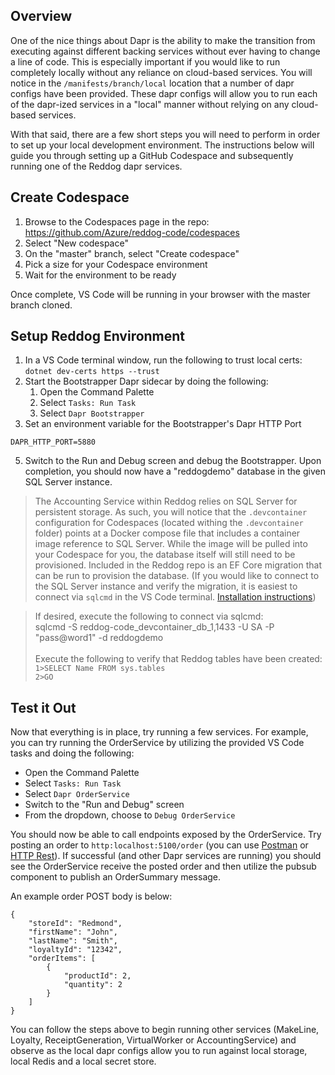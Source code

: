## Overview

One of the nice things about Dapr is the ability to make the transition from executing against different backing services without ever having to change a line of code.  This is especially important if you would like to run completely locally without any reliance on cloud-based services.  You will notice in the `/manifests/branch/local` location that a number of dapr configs have been provided.  These dapr configs will allow you to run each of the dapr-ized services in a "local" manner without relying on any cloud-based services.

With that said, there are a few short steps you will need to perform in order to set up your local development environment.  The instructions below will guide you through setting up a GitHub Codespace and subsequently running one of the Reddog dapr services.


## Create Codespace

1. Browse to the Codespaces page in the repo: https://github.com/Azure/reddog-code/codespaces
2. Select "New codespace"
3. On the "master" branch, select "Create codespace"
4. Pick a size for your Codespace environment
5. Wait for the environment to be ready

Once complete, VS Code will be running in your browser with the master branch cloned.


## Setup Reddog Environment

1. In a VS Code terminal window, run the following to trust local certs:
`dotnet dev-certs https --trust`
2. Start the Bootstrapper Dapr sidecar by doing the following:
    1. Open the Command Palette
    2. Select `Tasks: Run Task`
    3. Select `Dapr Bootstrapper`
3. Set an environment variable for the Bootstrapper's Dapr HTTP Port
```
DAPR_HTTP_PORT=5880
```
5. Switch to the Run and Debug screen and debug the Bootstrapper.  Upon completion, you should now have a "reddogdemo" database in the given SQL Server instance.

>The Accounting Service within Reddog relies on SQL Server for persistent storage.  As such, you will notice that the `.devcontainer` configuration for Codespaces (located withing the `.devcontainer` folder) points at a Docker compose file that includes a container image reference to SQL Server.  While the image will be pulled into your Codespace for you, the database itself will still need to be provisioned.  Included in the Reddog repo is an EF Core migration that can be run to provision the database.    (If you would like to connect to the SQL Server instance and verify the migration, it is easiest to connect via `sqlcmd` in the VS Code terminal.  [Installation instructions](https://docs.microsoft.com/en-us/sql/tools/sqlcmd-utility?view=sql-server-ver15))

>If desired, execute the following to connect via sqlcmd:<br> 
>sqlcmd -S reddog-code_devcontainer_db_1,1433 -U SA -P "pass@word1" -d reddogdemo<br><br>
>Execute the following to verify that Reddog tables have been created:<br>
> ```1>SELECT Name FROM sys.tables```<br>
> ```2>GO```

## Test it Out

Now that everything is in place, try running a few services.  For example, you can try running the OrderService by utilizing the provided VS Code tasks and doing the following:

- Open the Command Palette
- Select `Tasks: Run Task`
- Select `Dapr OrderService`
- Switch to the "Run and Debug" screen
- From the dropdown, choose to `Debug OrderService`

You should now be able to call endpoints exposed by the OrderService.  Try posting an order to `http:localhost:5100/order` (you can use [Postman](https://www.postman.com/downloads/) or [HTTP Rest](https://marketplace.visualstudio.com/items?itemName=humao.rest-client)).  If successful (and other Dapr services are running) you should see the OrderService receive the posted order and then utilize the pubsub component to publish an OrderSummary message.

An example order POST body is below:

```
{
    "storeId": "Redmond",
    "firstName": "John",
    "lastName": "Smith",
    "loyaltyId": "12342",
    "orderItems": [
        {
            "productId": 2,
            "quantity": 2
        }
    ]
}
```

You can follow the steps above to begin running other services (MakeLine, Loyalty, ReceiptGeneration, VirtualWorker or AccountingService) and observe as the local dapr configs allow you to run against local storage, local Redis and a local secret store.
